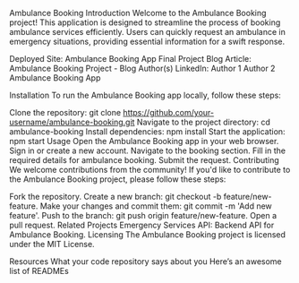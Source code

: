 Ambulance Booking
Introduction
Welcome to the Ambulance Booking project! This application is designed to streamline the process of booking ambulance services efficiently. Users can quickly request an ambulance in emergency situations, providing essential information for a swift response.

Deployed Site: Ambulance Booking App
Final Project Blog Article: Ambulance Booking Project - Blog
Author(s) LinkedIn:
Author 1
Author 2
Ambulance Booking App

Installation
To run the Ambulance Booking app locally, follow these steps:

Clone the repository: git clone https://github.com/your-username/ambulance-booking.git
Navigate to the project directory: cd ambulance-booking
Install dependencies: npm install
Start the application: npm start
Usage
Open the Ambulance Booking app in your web browser.
Sign in or create a new account.
Navigate to the booking section.
Fill in the required details for ambulance booking.
Submit the request.
Contributing
We welcome contributions from the community! If you'd like to contribute to the Ambulance Booking project, please follow these steps:

Fork the repository.
Create a new branch: git checkout -b feature/new-feature.
Make your changes and commit them: git commit -m 'Add new feature'.
Push to the branch: git push origin feature/new-feature.
Open a pull request.
Related Projects
Emergency Services API: Backend API for Ambulance Booking.
Licensing
The Ambulance Booking project is licensed under the MIT License.

Resources
What your code repository says about you
Here’s an awesome list of READMEs
